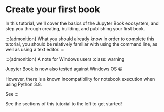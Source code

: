 # Create your first book

In this tutorial, we'll cover the basics of the Jupyter Book ecosystem, and step you through creating, building, and publishing your first book.

:::{admonition} What you should already know
In order to complete this tutorial, you should be relatively familiar with using the command line, as well as using a text editor.
:::

:::{admonition} A note for Windows users
:class: warning

Jupyter Book is now also tested against Windows OS 😀

However, there is a known incompatibility for notebook execution when using Python 3.8.

See [](working-on-windows)
:::

See the sections of this tutorial to the left to get started!

```{tableofcontents}
```
